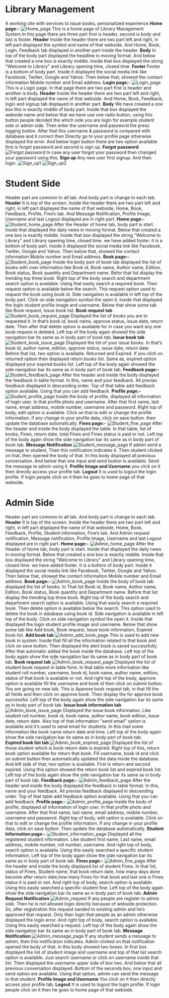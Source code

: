 # Library Management
 A working site with services to issue books, personalized experience
 **Home page:-**
 ![Home_page](https://user-images.githubusercontent.com/81859848/115189182-b8109380-a103-11eb-8e20-7155dac7e2d8.png)
This is a home page of Library Management System.In this page there are three part first is header, second is body and last is footer.
**Header**
Inside the header there are two part left and right, in left part displayed the symbol and name of that webside. And Home, Book, Login, Feedback tab displayed in another part inside the header.
**Body**
In top of the body part displayed the headline in moving format. And below that created a one box is exactly middle. Inside that box displayed the string "Welcome to Library" and Library opening time, closed time.
**Footer**
Footer is a bottom of body part. Inside it displayed the social media link like Facebook, Twitter, Google and Yahoo. Then below that, showed the contact information Mobile number and Email address.
**Login page:-**
![Login_page](https://user-images.githubusercontent.com/81859848/115189370-fc039880-a103-11eb-98d7-ebb4e24c8b47.png)
This is a Login page. In that page there are two part first is header and another is body. 
**Header**
Inside the header there are two part left and right, in left part displayed the name of that webside. And Home, Book, Feedback, login and signup tab displayed in another part.
**Body**
We have created a one box this is exactly middle of body part. 
Inside that box displayed the webside name and below that we have use one radio button, using this button people decided the which side you are login for example student side or admin side. Then enter the username and password the press logging button. 
After that this username & password is compared with database and it correct then Directly go to your profile page otherwise displayed the error. 
And below login button there are two option available first is forgot password and second is sign up.
**Forgot password** 
![Forgot password](https://user-images.githubusercontent.com/81859848/115189436-1178c280-a104-11eb-9614-1bc4b0e65be6.png)
In case any user forgot your password then changed your password using this.
**Sign up** Any new user first signup. And then login.
![Sign_up1](https://user-images.githubusercontent.com/81859848/115189478-248b9280-a104-11eb-8f5f-cc83cecb36d6.png)
![Sign_up2](https://user-images.githubusercontent.com/81859848/115189490-28b7b000-a104-11eb-9d7c-4958799de382.png)

# Student Side
Header part are common to all tab. And body part is change to each tab.
**Header**
It is top of the screen. Inside the header there are two part left and right, in left part displayed the name of that webside, Home, Book, Feedback, Profile, Fine’s tab.
And Message Notification, Profile Image, Username and last Logout displayed are in right part.
**Home page:-**
![Student_home_page](https://user-images.githubusercontent.com/81859848/115189697-851acf80-a104-11eb-828c-8427f1d56cf2.png)
After the Header of home tab, body part is start. Inside that displayed the daily news in moving format. Below that created a one box is exactly middle. Inside that box displayed the string "Welcome to Library" and Library opening time, closed time.
we have added footer. it is a bottom of body part. Inside it displayed the social media link like Facebook, Twitter, Google and Yahoo. Then below that, showed the contact information Mobile number and Email address.
**Book page:-**
![Student_book_page](https://user-images.githubusercontent.com/81859848/115189718-8ea43780-a104-11eb-9b7d-51ffcefce53f.png)
Inside the body part of book tab displayed the list of books with over information like Book id, Book name, Author name, Edition, Book status, Book quantity and Department name.
Befor that list display the trending top three book. Right top of the body search and department search option is available. Using that easily search a required book.
Then request option is available below the search. This request option used to request the book using book id. Side navigation is available in left top of the body part.
Click on side navigation symbol the open it. Inside that displayed the login student profile image and username. Below that show some tab like Book request, Issue book list.
**Book request tab**
![Student_book_request_page](https://user-images.githubusercontent.com/81859848/115189782-ad0a3300-a104-11eb-9c47-432f448e6a39.png)
Displayed the list of books you are to requested it. In that’s book id, book name, approve status, issue date, return date.
Then after that delete option is available for in case you want any one book request is deleted. 
Left top of the body again showed the side navigation bar its same as in body part of book tab.
**Issue book tab**
![Student_book_issue_page](https://user-images.githubusercontent.com/81859848/115189843-c8753e00-a104-11eb-90ff-9470eb8c9bfc.png)
Displayed the list of your issue books. In that’s book id, author name, edition, approve status, issue date, return date.
Before that list, two option is available. Returned and Expired. If you click on returned option then displayed return books list. 
Same as, expired option displayed your expired books list. 
Left top of the body again showed the side navigation bar its same as in body part of book tab.
**Feedback page:-**
![Student_feedback_page](https://user-images.githubusercontent.com/81859848/115189896-daef7780-a104-11eb-84a2-80d7e8228f13.png)
After the header and inside the body displayed the feedback in table format. In this, name and your feedback. All previas feedback displayed in descending order. 
Top of that table add feedback option available. Using that you can add feedback.
**Profile page:-**
![Student_profile_page](https://user-images.githubusercontent.com/81859848/115189929-e93d9380-a104-11eb-933f-38b77aeae24d.png)
Inside the body of profile, displayed all information of login user. In that profile photo and username. After that first name, last name, email address, mobile number, username and password. Right top of body, edit option is available. Click on that to edit or change the profile information.
if any change in your profile data, click on save button. then update the database automatically.
**Fines page:-**
![Student_fine_page](https://user-images.githubusercontent.com/81859848/115189982-fb1f3680-a104-11eb-8a8e-0fbe3e8f68c7.png)
After the header and inside the body displayed the table. In that table, list of books, Fines, return date, total Fines and Fines status is paid or not. 
Left top of the body again show the side navigation bar its same as in body part of book tab.
**Message Notification**
![Student_message_page](https://user-images.githubusercontent.com/81859848/115190022-096d5280-a105-11eb-830e-40bfd358eb38.png)
If admin send a message to student, Then this notification indicates it. Then student clicked on that, then opened the body of that. 
In this body displayed all previous conversation. And below that one input and send button is available. Send the message to admin using it.
**Profile Image and Username**
you click on it then directly access your profile tab.
**Logout**
It is used to logout the login profile. If login people click on it then he goes to home page of that webside.

# Admin Side
Header part are common to all tab. And body part is change to each tab.
**Header**
It is top of the screen. Inside the header there are two part left and right, in left part displayed the name of that webside, Home, Book, Feedback, Profile, Student information, Fine’s tab. And Admin request notification, Message notification, Profile Image, Username and last Logout displayed are in right part.
**Home page:-**
![Admin_home_page](https://user-images.githubusercontent.com/81859848/115190066-18ec9b80-a105-11eb-8c2c-44459f42a3ee.png)
After the Header of home tab, body part is start. Inside that displayed the daily news in moving format. Below that created a one box is exactly middle. Inside that box displayed the string "Welcome to Library" and Library opening time, closed time.
we have added footer. It is a bottom of body part. Inside it displayed the social media link like Facebook, Twitter, Google and Yahoo. Then below that, showed the contact information Mobile number and Email address.
**Book page:-**
![Admin_book_page](https://user-images.githubusercontent.com/81859848/115190114-2b66d500-a105-11eb-8488-f1381d54d037.png)
Inside the body of book tab displayed the list of books. In That list Book id, Book name, Author name, Edition, Book status, Book quantity and Department name. Before that list display the trending top three book.
Right top of the body search and department search option is available. Using that easily search a required book. Then delete option is available below the search. This option used to delete the book in database using book id. 
Side navigation is available in left top of the body. Click on side navigation symbol the open it. Inside that displayed the login student profile image and username. Below that show some tab like Add book, Book request, Issue book information, Expired book list.
**Add book tab**
![Admin_add_book_page](https://user-images.githubusercontent.com/81859848/115190160-3e79a500-a105-11eb-9f85-004e8b5c258c.png)
This is used to add new book in system. Inside that fill all the information related to that book and click on save button. Then displayed the alert book is saved successfully. After that automatic added the book inside the database. 
Left top of the body again show the side navigation bar its same as in body part of book tab.
**Book request tab**
![Admin_book_request_page](https://user-images.githubusercontent.com/81859848/115190198-4f2a1b00-a105-11eb-8dcd-54521b2a9768.png)
Displayed the list of student book request in table form. In that table more information like student roll number, username, book id, book name, author name, edition, status of that book is available or not. And right top of the body, approve option is available fill the username and book id then click on submit button. You are going on new tab. This is Approve book request tab, in that fill the all fields and then click on approve book. Then display the for approve book successful.
Left top of the body again show the side navigation bar its same as in body part of book tab.
**Issue book information tab**
![Admin_book_issue_page](https://user-images.githubusercontent.com/81859848/115190248-60732780-a105-11eb-90c9-f1badad9f137.png)
Displayed the issue book information. Like student roll number, book id, book name, author name, book edition, issue date, return date.
Also top of that information "send email" option is available and it’s used to send email for students. In this mail some information like book name return date and time.
Left top of the body again show the side navigation bar its same as in body part of book tab.  
**Expired book list tab**
![Admin_book_expired_page](https://user-images.githubusercontent.com/81859848/115190330-7aad0580-a105-11eb-9a55-7f30113ddf78.png)
Displayed the list of those student which is book return date is expired. 
Right top of this, return book option available for return that book. Fill username, book id and click on submit button then automatically updated the data inside the database.
And left side of that, two option is available. First is return and second expired. Using this option showed the return book list and expired book list. 
Left top of the body again show the side navigation bar its same as in body part of book tab.
**Feedback page:-**
![Admin_feedback_page](https://user-images.githubusercontent.com/81859848/115190371-8bf61200-a105-11eb-8126-e4e50613d79d.png)
After the header and inside the body displayed the feedback in table format. In this, name and your feedback. All previas feedback displayed in descending order. 
Top of that table add feedback option available. Using that you can add feedback.
**Profile page:-**
![Admin_profile_page](https://user-images.githubusercontent.com/81859848/115190424-9ca68800-a105-11eb-822c-602169e6a66a.png)
Inside the body of profile, displayed all information of login user. In that profile photo and username. After that first name, last name, email address, mobile number, username and password. 
Right top of body, edit option is available. Click on that to edit or change the profile information. If any change in your profile data, 
click on save button. Then update the database automatically.
**Student Information page:-**
![Student_information_page](https://user-images.githubusercontent.com/81859848/115190476-b051ee80-a105-11eb-8799-a6caa5cb2377.png)
Displayed all the registered student information. Like student first name, Last name, email address, mobile number, roll number, username. 
And right top of body, search option is available. Using this easily searched a specific student information.
Left top of the body again show the side navigation bar its same as in body part of book tab.
**Fines page:-**
![Admin_fine_page](https://user-images.githubusercontent.com/81859848/115190519-c364be80-a105-11eb-8a42-fc5bd3ee9cbe.png)
After the header and inside the body displayed list of student Fines. In that list, status of Fines, Student name, that book return date, how many days done become after return date,how many Fines for that book and last one is Fines status it is paid or not.
And right top of body, search option is available. Using this easily searched a specific student fine.
Left top of the body again show the side navigation bar its same as in body part of book tab.
**Admin Request Notification**
![Admin_request](https://user-images.githubusercontent.com/81859848/115190558-d6778e80-a105-11eb-8056-e31858a07af4.png)
If any people are register to admin side. Then he is not allowed login directly because of webside protection. So, after registration this request sanded to existing admin and he’s approved that request. Only then login that people as an admin otherwise displayed the login error. And right top of body, search option is available. Using this easily searched a request. 
Left top of the body again show the side navigation bar its same as in body part of book tab.
**Message Notification**
![Admin_message_page](https://user-images.githubusercontent.com/81859848/115190587-e3947d80-a105-11eb-9207-9ad615ee7bdb.png)
If any student sends a message to admin, then this notification indicates. Admin clicked on that notification opened the body of that. In this body showed two boxes. In first box displayed the list of student image and username and top of that list search option is available. 
Just search username or click on username inside that list. Then displayed the username upper side of box two. And below that all previous conversation displayed. Bottom of the seconds box, one input and send option are available. Using that option, admin can send the message to that student.
**Profile Image and Username**
You click on it then directly access your profile tab.
**Logout**
It is used to logout the login profile. If login people click on it then he goes to home page of that webside.
